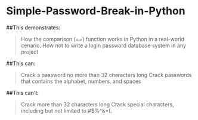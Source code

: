 # Simple-Password-Break-in-Python

##This demonstrates: 

> How the comparison (==) function works in Python in a real-world cenario.
> How not to write a login password database system in any project

##This can:

> Crack a password no more than 32 characters long
> Crack passwords that contains the alphabet, numbers, and spaces

##This can't:

> Crack more than 32 characters long
> Crack special characters, including but not limited to #$%^&*(. 
